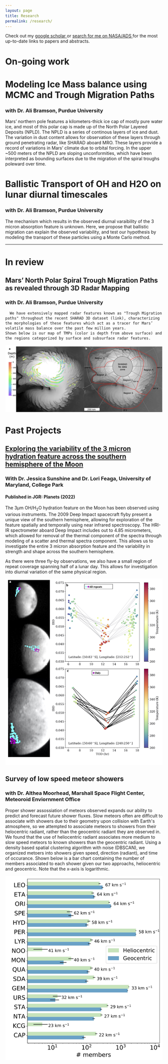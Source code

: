 ```yaml
---
layout: page
title: Research
permalink: /research/
---
```


Check out my <a href="https://scholar.google.com/citations?user=i8Cgz9cAAAAJ&hl=en" > google scholar </a> or <a href="https://ui.adsabs.harvard.edu/search/q=author%3A%22Laferriere%2C%20K.%20L.%22&sort=date%20desc%2C%20bibcode%20desc&p_=0"> search for me on NASA/ADS </a> for the most up-to-date links to papers and abstracts. 

# On-going work
# Modeling Ice Mass balance using MCMC and Trough Migration Paths 
### with Dr. Ali Bramson, Purdue University
Mars’ northern pole features a kilometers-thick ice cap of mostly pure water ice, and most of this polar cap is made up of the North Polar Layered 
	Deposits (NPLD). The NPLD is a series of continous layers of ice and dust. The variation in dust content allows for observation of these layers through ground penetrating radar, like SHARAD aboard MRO. 
	These layers provide a record of variations in Mars’ climate due to orbital forcing. 
	In the upper ~500 meters of the NPLD are sloping unconformities, which have been interpreted as bounding surfaces due to the migration of the spiral troughs poleward over time. 
 
# Ballistic Transport of OH and H2O on lunar diurnal timescales
### with Dr. Ali Bramson, Purdue University
 The mechanism which results in the observed diurnal varaibility of the 3 micron absorption feature is unknown. Here, we propose that ballistic migration can explain the observed variability, and test our hypothesis by modeling the transport of these particles using a Monte Carlo method. 

----
# In review
## Mars’ North Polar Spiral Trough Migration Paths as revealed through 3D Radar Mapping
### with Dr. Ali Bramson, Purdue University
      We have extensively mapped radar features known as "Trough Migration paths" throughout the recent SHARAD 3D dataset (link), characterizing the morphologies of these features which act as a tracer for Mars’ volatile mass balance over the past few million years.
	Shown below is our map of TMPs (color is depth from above surface) and the regions categorized by surface and subsurface radar features. 
	   
<img src="/images/projects/Figure6_Paper1.png" alt="Two panels, both are plan-view of Mars' northern polar ice cap. Left is overlain with a colorful map showing the location of mapped trough migration paths, with the color representing depth. Right is overlaid with red outlines of 5 regions.">

# Past Projects 
## <a href="https://agupubs.onlinelibrary.wiley.com/doi/full/10.1029/2022JE007361"> Exploring the variability of the 3 micron hydration feature across the southern hemisphere of the Moon </a> 
### With Dr. Jessica Sunshine and Dr. Lori Feaga, University of Maryland, College Park 
#### Published in JGR: Planets (2022) 

The 3µm OH/H<sub>2</sub>O hydration feature on the Moon has been observed using various instruments. The 2009 Deep Impact spacecraft flyby present a unique view of the southern hemisphere, allowing for exploration of the feature spatially and temporally using near infrared spectroscopy. The HRI-IR spectrometer aboard Deep Impact includes out to 4.85 micrometers, which allowed for removal of the thermal component of the spectra through modeling of a scatter and thermal spectra component. This allows us to investigate the entire 3 micron absorption feature and the variability in strength and shape across the southern hemisphere. 

As there were three fly-by observations, we also have a small region of repeat coverage spanning half of a lunar day. This allows for investigation into diurnal variation of the same physical region. 

<img src="/images/projects/Figure10.jpg" alt="Left: Locations of pixels represented in Right in each science scan. (Right) Top: Integrated band depth at a given time of day, for all repeated pixels. Temperature is represented as a color. Bottom: Selected region, again integrated band depth versus time of day, revealing a temperature dependent recovery in evening. ">

 
## Survey of low speed meteor showers 
### with Dr. Althea Moorhead, Marshall Space Flight Center, Meteoroid Enviornment Office 
			
Proper shower assossiation of meteors observed expands our ability to predict and forecast future shower fluxes. Slow meteors often are difficult to associate with showers due to their geometry upon collision with Earth's atmosphere, so we attempted to associate meteors to showers from their helocentric radiant, rather than the geocentric radiant they are observed in. 
	  We found that the use of heliocentric radiant associates more medium to slow speed meteors to known showers than the geocentric radiant. Using a density based spatial clustering algorithm with noise (DBSCAN), we organized metoers into showers given speed, direction (radiant), and time of occurance.   Shown below is a bar chart containing the number of members associated to each shower given our two approachs, heliocentric and geocentric. Note that the x-axis is logarithmic.
  
 
<img src="/images/projects/bar.jpeg" alt="bar graph showing number of meteors associate with each shower">
    
 
